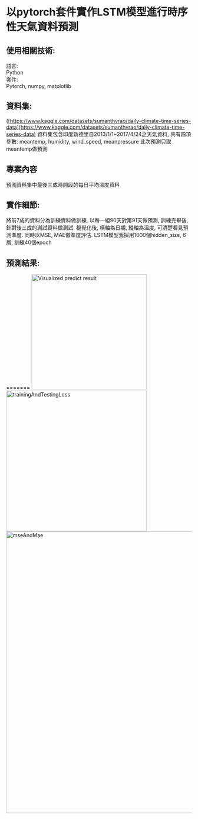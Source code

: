 # 以pytorch套件實作LSTM模型進行時序性天氣資料預測

## 使用相關技術:
語言:  
Python  
套件:  
Pytorch, numpy, matplotlib  

## 資料集:
([https://www.kaggle.com/datasets/sumanthvrao/daily-climate-time-series-data](https://www.kaggle.com/datasets/sumanthvrao/daily-climate-time-series-data)
資料集包含印度新德里自2013/1/1~2017/4/24之天氣資料, 共有四項參數: meantemp, humidity, wind_speed, meanpressure
此次預測只取meantemp做預測

## 專案內容
預測資料集中最後三成時間段的每日平均溫度資料

## 實作細節:
將前7成的資料分為訓練資料做訓練, 以每一組90天對第91天做預測, 訓練完畢後, 針對後三成的測試資料做測試.
視覺化後, 橫軸為日期, 縱軸為溫度, 可清楚看見預測準度. 同時以MSE, MAE做準度評估.
LSTM模型我採用1000個hidden_size, 6層, 訓練40個epoch

## 預測結果:
=======
<img width="312" alt="Visualized predict result" src="https://github.com/Welonbai/ntustEEMachineLearningCourse/assets/62245152/1bc0c836-655d-4f11-bc07-78933d654f0c">
<img width="381" alt="trainingAndTestingLoss" src="https://github.com/Welonbai/ntustEEMachineLearningCourse/assets/62245152/5d20bf14-d2e5-404a-b32f-db07d22aee36">
<img width="763" alt="mseAndMae" src="https://github.com/Welonbai/ntustEEMachineLearningCourse/assets/62245152/f29462e3-d38f-4de4-8d2e-f957d33ee7fb">

